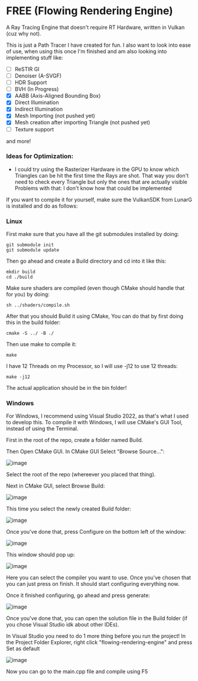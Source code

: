 # FREE (Flowing Rendering Engine)
A Ray Tracing Engine that doesn't require RT Hardware, written in Vulkan (cuz why not).

This is just a Path Tracer I have created for fun. I also want to look into ease of use, when using this once I'm finished
and am also looking into implementing stuff like:

- [ ] ReSTIR GI
- [ ] Denoiser (A-SVGF)
- [ ] HDR Support
- [ ] BVH (In Progress)
- [x] AABB (Axis-Aligned Bounding Box)
- [x] Direct Illumination
- [x] Indirect Illumination
- [x] Mesh Importing (not pushed yet)
- [x] Mesh creation after importing Triangle  (not pushed yet)
- [ ] Texture support

and more!

### Ideas for Optimization:
- I could try using the Rasterizer Hardware in the GPU to know which Triangles can be hit the first time the Rays are shot. That way you don't need to check every Triangle but only the ones that are actually visible
Problems with that: I don't know how that could be implemented

If you want to compile it for yourself, make sure the VulkanSDK from LunarG is installed and do as follows:

### Linux

First make sure that you have all the git submodules installed by doing:
```
git submodule init
git submodule update
```

Then go ahead and create a Build directory and cd into it like this:
```
mkdir build
cd ./build
```

Make sure shaders are compiled (even though CMake should handle that for you) by doing:
```
sh ../shaders/compile.sh
```

After that you should Build it using CMake,
You can do that by first doing this in the build folder:
```
cmake -S ../ -B ./
```

Then use make to compile it:
```
make
```

I have 12 Threads on my Processor, so I will use -j12 to use 12 threads:
```
make -j12
```

The actual application should be in the bin folder!

### Windows

For Windows, I recommend using Visual Studio 2022, as that's what I used to develop this.
To compile it with Windows, I will use CMake's GUI Tool, instead of using the Terminal.

First in the root of the repo, create a folder named Build.

Then Open CMake GUI.
In CMake GUI Select "Browse Source...":

![image](https://user-images.githubusercontent.com/96610933/229748141-f254a008-f692-4cca-a5a0-a65e37edfc16.png)

Select the root of the repo (whereever you placed that thing).

Next in CMake GUI, select Browse Build:

![image](https://user-images.githubusercontent.com/96610933/229749035-a125a6c5-601c-4a46-b2b7-d4d6f28aa544.png)

This time you select the newly created Build folder:

![image](https://user-images.githubusercontent.com/96610933/229749336-9151f681-ca1a-4c88-b1c0-3b510cdffa88.png)

Once you've done that, press Configure on the bottom left of the window:

![image](https://user-images.githubusercontent.com/96610933/229749497-6b75ccf6-737f-4d49-9b53-42db57014791.png)

This window should pop up:

![image](https://user-images.githubusercontent.com/96610933/229749802-e2801685-1c50-41c1-aabc-a6e72acfc9fa.png)

Here you can select the compiler you want to use. Once you've chosen that you can just press on finish.
It should start configuring everything now.

Once it finished configuring, go ahead and press generate:

![image](https://user-images.githubusercontent.com/96610933/229750812-0efdf4ab-492a-46cb-a343-68b2bb45faf0.png)

Once you've done that, you can open the solution file in the Build folder (if you chose Visual Studio idk about other IDEs).

In Visual Studio you need to do 1 more thing before you run the project!
In the Project Folder Explorer, right click "flowing-rendering-engine" and press Set as default

![image](https://user-images.githubusercontent.com/96610933/229752047-60f85e50-f3b6-4123-90d8-6a4f8b17417f.png)

Now you can go to the main.cpp file and compile using F5
